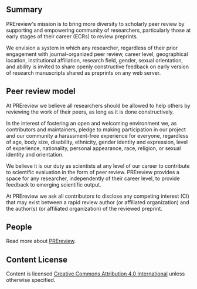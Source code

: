 ## Summary

PREreview's mission is to bring more diversity to scholarly peer review by supporting and empowering community of researchers, particularly those at early stages of their career (ECRs) to review preprints.

We envision a system in which any researcher, regardless of their prior engagement with journal-organized peer review, career level, geographical location, institutional affiliation, research field, gender, sexual orientation, and ability is invited to share openly constructive feedback on early version of research manuscripts shared as preprints on any web server.

## Peer review model

At PREreview we believe all researchers should be allowed to help others by reviewing the work of their peers, as long as it is done constructively.

In the interest of fostering an open and welcoming environment we, as contributors and maintainers, pledge to making participation in our project and our community a harassment-free experience for everyone, regardless of age, body size, disability, ethnicity, gender identity and expression, level of experience, nationality, personal appearance, race, religion, or sexual identity and orientation.

We believe it is our duty as scientists at any level of our career to contribute to scientific evaluation in the form of peer review. PREreview provides a space for any researcher, independently of their career level, to provide feedback to emerging scientific output.

At PREreview we ask all contributors to disclose any competing interest (CI) that may exist between a rapid review author (or affiliated organization) and the author(s) (or affiliated organization) of the reviewed preprint.

## People

Read more about [PREreview](https://content.prereview.org/about/#toc-anchor_4).

## Content License

Content is licensed [Creative Commons Attribution 4.0 International](https://creativecommons.org/licenses/by/4.0/legalcode) unless otherwise specified.
